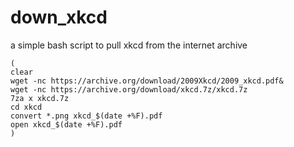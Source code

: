 # down_xkcd
a simple bash script to pull xkcd from the internet archive 

```
(
clear
wget -nc https://archive.org/download/2009Xkcd/2009_xkcd.pdf&
wget -nc https://archive.org/download/xkcd.7z/xkcd.7z
7za x xkcd.7z
cd xkcd
convert *.png xkcd_$(date +%F).pdf
open xkcd_$(date +%F).pdf
)
```
